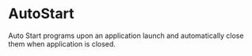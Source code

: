 # AutoStart
Auto Start programs upon an application launch and automatically close them when application is closed.
